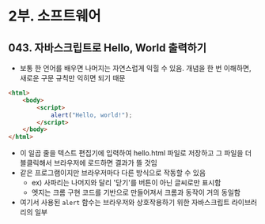 # 2부. 소프트웨어

## 043. 자바스크립트로 Hello, World 출력하기

- 보통 한 언어를 배우면 나머지는 자연스럽게 익힐 수 있음. 개념을 한 번 이해하면, 새로운 구문 규칙만 익히면 되기 때문

```html
<html>
    <body>
        <script>
            alert("Hello, world!");
        </script>
    </body>
</html>
```

- 이 일곱 줄을 텍스트 편집기에 입력하여 hello.html 파일로 저장하고 그 파일을 더블클릭해서 브라우저에 로드하면 결과가 뜰 것임
- 같은 프로그램이지만 브라우저마다 다른 방식으로 작동할 수 있음
  - ex) 사파리는 나머지와 달리 '닫기'를 버튼이 아닌 글씨로만 표시함
  - 엣지는 크롬 구현 코드를 기반으로 만들어져서 크롬과 동작이 거의 동일함
- 여기서 사용된 `alert` 함수는 브라우저와 상호작용하기 위한 자바스크립트 라이브러리의 일부

